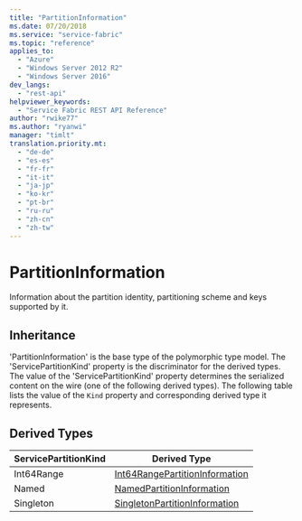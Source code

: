 ```yaml
---
title: "PartitionInformation"
ms.date: 07/20/2018
ms.service: "service-fabric"
ms.topic: "reference"
applies_to: 
  - "Azure"
  - "Windows Server 2012 R2"
  - "Windows Server 2016"
dev_langs: 
  - "rest-api"
helpviewer_keywords: 
  - "Service Fabric REST API Reference"
author: "rwike77"
ms.author: "ryanwi"
manager: "timlt"
translation.priority.mt: 
  - "de-de"
  - "es-es"
  - "fr-fr"
  - "it-it"
  - "ja-jp"
  - "ko-kr"
  - "pt-br"
  - "ru-ru"
  - "zh-cn"
  - "zh-tw"
---
```

# PartitionInformation

Information about the partition identity, partitioning scheme and keys supported by it.
## Inheritance

'PartitionInformation' is the base type of the polymorphic type model. The 'ServicePartitionKind' property is the discriminator for the derived types. 
The value of the 'ServicePartitionKind' property determines the serialized content on the wire (one of the following derived types). 
The following table lists the value of the `Kind` property and corresponding derived type it represents.
## Derived Types

| ServicePartitionKind | Derived Type |
| --- | --- | 
| Int64Range | [Int64RangePartitionInformation](sfclient-v63-model-int64rangepartitioninformation.md) |
| Named | [NamedPartitionInformation](sfclient-v63-model-namedpartitioninformation.md) |
| Singleton | [SingletonPartitionInformation](sfclient-v63-model-singletonpartitioninformation.md) |

